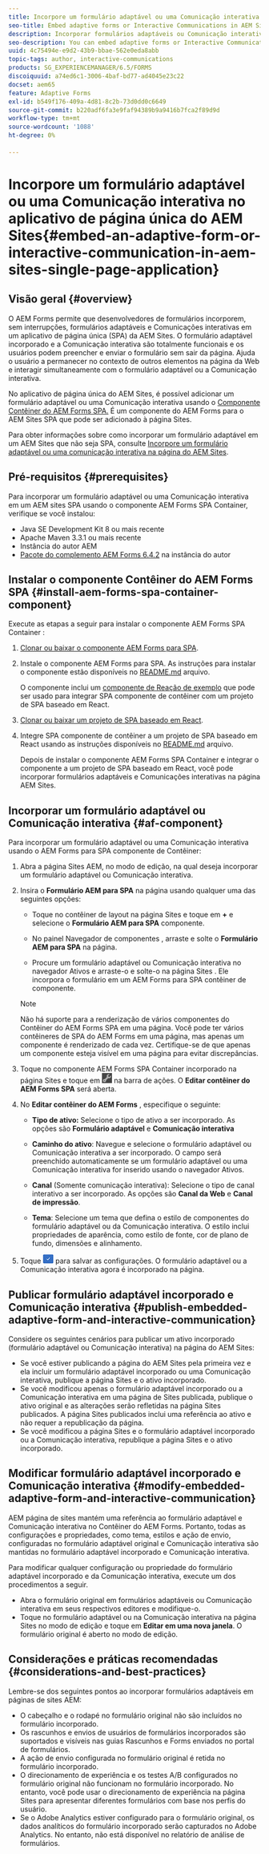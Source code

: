 ```yaml
---
title: Incorpore um formulário adaptável ou uma Comunicação interativa no aplicativo de página única do AEM Sites
seo-title: Embed adaptive forms or Interactive Communications in AEM Sites pages
description: Incorporar formulários adaptáveis ou Comunicação interativa em páginas do AEM Sites. Os usuários podem preencher e enviar formulários sem sair da página Sites .
seo-description: You can embed adaptive forms or Interactive Communication in AEM Sites pages. Users can fill and submit forms without leaving the Sites page.
uuid: 4c75494e-e9d2-43b9-bbae-562e0eda8abb
topic-tags: author, interactive-communications
products: SG_EXPERIENCEMANAGER/6.5/FORMS
discoiquuid: a74ed6c1-3006-4baf-bd77-ad4045e23c22
docset: aem65
feature: Adaptive Forms
exl-id: b549f176-409a-4d81-8c2b-73d0dd0c6649
source-git-commit: b220adf6fa3e9faf94389b9a9416b7fca2f89d9d
workflow-type: tm+mt
source-wordcount: '1088'
ht-degree: 0%

---
```


# Incorpore um formulário adaptável ou uma Comunicação interativa no aplicativo de página única do AEM Sites{#embed-an-adaptive-form-or-interactive-communication-in-aem-sites-single-page-application}

## Visão geral {#overview}

O AEM Forms permite que desenvolvedores de formulários incorporem, sem interrupções, formulários adaptáveis e Comunicações interativas em um aplicativo de página única (SPA) da AEM Sites. O formulário adaptável incorporado e a Comunicação interativa são totalmente funcionais e os usuários podem preencher e enviar o formulário sem sair da página. Ajuda o usuário a permanecer no contexto de outros elementos na página da Web e interagir simultaneamente com o formulário adaptável ou a Comunicação interativa.

No aplicativo de página única do AEM Sites, é possível adicionar um formulário adaptável ou uma Comunicação interativa usando o [Componente Contêiner do AEM Forms SPA](../../forms/using/embed-adaptive-form-aem-sites-spa.md#af-component)[.](../../forms/using/embed-adaptive-form-aem-sites-spa.md#af-component) É um componente do AEM Forms para o AEM Sites SPA que pode ser adicionado à página Sites.

Para obter informações sobre como incorporar um formulário adaptável em um AEM Sites que não seja SPA, consulte [Incorpore um formulário adaptável ou uma comunicação interativa na página do AEM Sites](/help/forms/using/embed-adaptive-form-aem-sites.md).

## Pré-requisitos {#prerequisites}

Para incorporar um formulário adaptável ou uma Comunicação interativa em um AEM sites SPA usando o componente AEM Forms SPA Container, verifique se você instalou:

* Java SE Development Kit 8 ou mais recente
* Apache Maven 3.3.1 ou mais recente
* Instância do autor AEM
* [Pacote do complemento AEM Forms 6.4.2](https://helpx.adobe.com/br/aem-forms/kb/aem-forms-releases.html) na instância do autor

## Instalar o componente Contêiner do AEM Forms SPA {#install-aem-forms-spa-container-component}

Execute as etapas a seguir para instalar o componente AEM Forms SPA Container :

1. [Clonar ou baixar o componente AEM Forms para SPA](https://github.com/Adobe-Marketing-Cloud/aem-forms/tree/master/forms-spa).
1. Instale o componente AEM Forms para SPA. As instruções para instalar o componente estão disponíveis no [README.md](https://github.com/Adobe-Marketing-Cloud/aem-forms/tree/master/forms-spa#aem-form-component) arquivo.

   O componente inclui um [componente de Reação de exemplo](https://github.com/Adobe-Marketing-Cloud/aem-forms/tree/master/forms-spa/react-component) que pode ser usado para integrar SPA componente de contêiner com um projeto de SPA baseado em React.

1. [Clonar ou baixar um projeto de SPA baseado em React](https://github.com/adobe/aem-sample-we-retail-journal).
1. Integre SPA componente de contêiner a um projeto de SPA baseado em React usando as instruções disponíveis no [README.md](https://github.com/Adobe-Marketing-Cloud/aem-forms/tree/master/forms-spa/react-component#aem-form-react-component-for-spa---editor) arquivo.

   Depois de instalar o componente AEM Forms SPA Container e integrar o componente a um projeto de SPA baseado em React, você pode incorporar formulários adaptáveis e Comunicações interativas na página AEM Sites.

## Incorporar um formulário adaptável ou Comunicação interativa {#af-component}

Para incorporar um formulário adaptável ou uma Comunicação interativa usando o AEM Forms para SPA componente de Contêiner:

1. Abra a página Sites AEM, no modo de edição, na qual deseja incorporar um formulário adaptável ou Comunicação interativa.
1. Insira o **Formulário AEM para SPA** na página usando qualquer uma das seguintes opções:

   * Toque no contêiner de layout na página Sites e toque em **+** e selecione o **Formulário AEM para SPA** componente.

   * No painel Navegador de componentes , arraste e solte o **Formulário AEM para SPA** na página.
   * Procure um formulário adaptável ou Comunicação interativa no navegador Ativos e arraste-o e solte-o na página Sites . Ele incorpora o formulário em um AEM Forms para SPA contêiner de componente.

   >[!NOTE]
   >
   >Não há suporte para a renderização de vários componentes do Contêiner do AEM Forms SPA em uma página. Você pode ter vários contêineres de SPA do AEM Forms em uma página, mas apenas um componente é renderizado de cada vez. Certifique-se de que apenas um componente esteja visível em uma página para evitar discrepâncias.

1. Toque no componente AEM Forms SPA Container incorporado na página Sites e toque em ![settings_icon](assets/settings_icon.png) na barra de ações. O **Editar contêiner do AEM Forms SPA** será aberta.
1. No **Editar contêiner do AEM Forms** , especifique o seguinte:

   * **Tipo de ativo:** Selecione o tipo de ativo a ser incorporado. As opções são **Formulário adaptável** e **Comunicação interativa**

   * **Caminho do ativo**: Navegue e selecione o formulário adaptável ou Comunicação interativa a ser incorporado. O campo será preenchido automaticamente se um formulário adaptável ou uma Comunicação interativa for inserido usando o navegador Ativos.
   * **Canal** (Somente comunicação interativa): Selecione o tipo de canal interativo a ser incorporado. As opções são **Canal da Web** e **Canal de impressão**.

   * **Tema**: Selecione um tema que defina o estilo de componentes do formulário adaptável ou da Comunicação interativa. O estilo inclui propriedades de aparência, como estilo de fonte, cor de plano de fundo, dimensões e alinhamento.

1. Toque ![done_icon](assets/done_icon.png) para salvar as configurações. O formulário adaptável ou a Comunicação interativa agora é incorporado na página.

## Publicar formulário adaptável incorporado e Comunicação interativa {#publish-embedded-adaptive-form-and-interactive-communication}

Considere os seguintes cenários para publicar um ativo incorporado (formulário adaptável ou Comunicação interativa) na página do AEM Sites:

* Se você estiver publicando a página do AEM Sites pela primeira vez e ela incluir um formulário adaptável incorporado ou uma Comunicação interativa, publique a página Sites e o ativo incorporado.
* Se você modificou apenas o formulário adaptável incorporado ou a Comunicação interativa em uma página de Sites publicada, publique o ativo original e as alterações serão refletidas na página Sites publicados. A página Sites publicados inclui uma referência ao ativo e não requer a republicação da página.
* Se você modificou a página Sites e o formulário adaptável incorporado ou a Comunicação interativa, republique a página Sites e o ativo incorporado.

## Modificar formulário adaptável incorporado e Comunicação interativa {#modify-embedded-adaptive-form-and-interactive-communication}

AEM página de sites mantém uma referência ao formulário adaptável e Comunicação interativa no Contêiner do AEM Forms. Portanto, todas as configurações e propriedades, como tema, estilos e ação de envio, configuradas no formulário adaptável original e Comunicação interativa são mantidas no formulário adaptável incorporado e Comunicação interativa.

Para modificar qualquer configuração ou propriedade do formulário adaptável incorporado e da Comunicação interativa, execute um dos procedimentos a seguir.

* Abra o formulário original em formulários adaptáveis ou Comunicação interativa em seus respectivos editores e modifique-o.
* Toque no formulário adaptável ou na Comunicação interativa na página Sites no modo de edição e toque em **Editar em uma nova janela**. O formulário original é aberto no modo de edição.

## Considerações e práticas recomendadas {#considerations-and-best-practices}

Lembre-se dos seguintes pontos ao incorporar formulários adaptáveis em páginas de sites AEM:

* O cabeçalho e o rodapé no formulário original não são incluídos no formulário incorporado.
* Os rascunhos e envios de usuários de formulários incorporados são suportados e visíveis nas guias Rascunhos e Forms enviados no portal de formulários.
* A ação de envio configurada no formulário original é retida no formulário incorporado.
* O direcionamento de experiência e os testes A/B configurados no formulário original não funcionam no formulário incorporado. No entanto, você pode usar o direcionamento de experiência na página Sites para apresentar diferentes formulários com base nos perfis do usuário.
* Se o Adobe Analytics estiver configurado para o formulário original, os dados analíticos do formulário incorporado serão capturados no Adobe Analytics. No entanto, não está disponível no relatório de análise de formulários.
